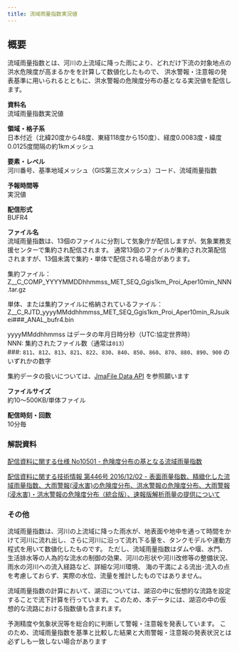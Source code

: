 ```yaml
---
title: 流域雨量指数実況値
---
```


## 概要
流域雨量指数とは、河川の上流域に降った雨により、どれだけ下流の対象地点の洪水危険度が高まるかをを計算して数値化したもので、
洪水警報・注意報の発表基準に用いられるとともに、洪水警報の危険度分布の基となる実況値を配信します。

**資料名** <br/>
流域雨量指数実況値

**領域・格子系** <br/>
日本付近（北緯20度から48度、東経118度から150度）、経度0.0083度・緯度0.0125度間隔の約1kmメッシュ

**要素・レベル** <br/>
河川番号、基準地域メッシュ（GIS第三次メッシュ）コード、流域雨量指数

**予報時間等** <br/>
実況値

**配信形式** <br/>
BUFR4

**ファイル名** <br/>
流域雨量指数は、13個のファイルに分割して気象庁が配信しますが、気象業務支援センターで集約され配信されます。
通常13個のファイルが集約され次第配信されますが、13個未満で集約・単体で配信される場合があります。

集約ファイル： <br/>
Z__C_COMP_YYYYMMDDhhmmss_MET_SEQ_Ggis1km_Proi_Aper10min_NNN.tar.gz

単体、または集約ファイルに格納されているファイル： <br/>
Z__C_RJTD_yyyyMMddhhmmss_MET_SEQ_Ggis1km_Proi_Aper10min_RJsuikei###_ANAL_bufr4.bin

yyyyMMddhhmmss はデータの年月日時分秒（UTC:協定世界時） <br/>
NNN: 集約されたファイル数（通常は`013`） <br/>
###: `811`、`812`、`813`、`821`、`822`、`830`、`840`、`850`、`860`、`870`、`880`、`890`、`900` のいずれかの数字

集約データの扱いについては、[JmaFile Data API](/docs/reference/api/v1/jmafile.data.md#format-concat) を参照願います

**ファイルサイズ** <br/>
約10～500KB/単体ファイル

**配信時刻・回数** <br/>
10分毎

### 解説資料
[配信資料に関する仕様 No10501 - 危険度分布の基となる流域雨量指数](https://www.data.jma.go.jp/suishin/shiyou/pdf/no10501)


[配信資料に関する技術情報 第446号 2016/12/02 - 表面雨量指数、精緻化した流域雨量指数、大雨警報(浸水害)の危険度分布、洪水警報の危険度分布、大雨警報(浸水害)・洪水警報の危険度分布（統合版）、速報版解析雨量の提供について](https://dmdata.jp/docs/jma/technical/446.pdf)

### その他

流域雨量指数は、河川の上流域に降った雨水が、地表面や地中を通って時間をかけて河川に流れ出し、さらに河川に沿って流れ下る量を、タンクモデルや運動方程式を用いて数値化したものです。
ただし、流域雨量指数はダムや堰、水門、生活排水等の人為的な流水の制御の効果、河川の形状や河川改修等の整備状況、雨水の河川への流入経路など、詳細な河川環境、
海の干満による流出･流入の点を考慮しておらず、実際の水位、流量を推計したものではありません。

流域雨量指数の計算において、湖沼については、湖沼の中に仮想的な流路を設定することで流下計算を行っています。
このため、本データには、湖沼の中の仮想的な流路における指数値も含まれます。

予測精度や気象状況等を総合的に判断して警報・注意報を発表しています。
このため、流域雨量指数を基準と比較した結果と大雨警報・注意報の発表状況とは必ずしも一致しない場合があります
